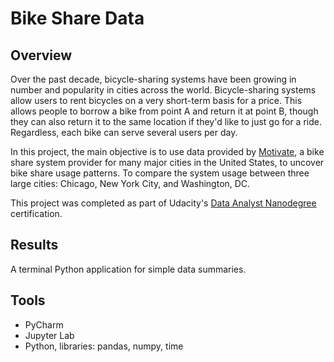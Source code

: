 # Bike Share Data

## Overview
Over the past decade, bicycle-sharing systems have been growing in number and popularity in cities across the world. Bicycle-sharing systems allow users to rent bicycles on a very short-term basis for a price. This allows people to borrow a bike from point A and return it at point B, though they can also return it to the same location if they'd like to just go for a ride. Regardless, each bike can serve several users per day.

In this project, the main objective is to use data provided by [Motivate](https://www.motivateco.com/), a bike share system provider for many major cities in the United States, to uncover bike share usage patterns. To compare the system usage between three large cities: Chicago, New York City, and Washington, DC.

This project was completed as part of Udacity's [Data Analyst Nanodegree](https://eu.udacity.com/course/data-analyst-nanodegree--nd002) certification.

## Results
A terminal Python application for simple data summaries.

## Tools
- PyCharm
- Jupyter Lab
- Python, libraries: pandas, numpy, time
